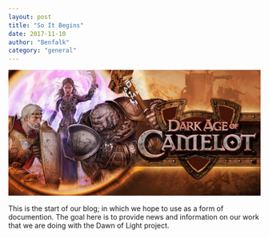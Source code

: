 ```yaml
---
layout: post
title: "So It Begins"
date: 2017-11-10
author: "Benfalk"
category: "general"
---
```

<img src="/assets/img/daoc-header.jpg" />

This is the start of our blog; in which we hope to use as a form of documention.
The goal here is to provide news and information on our work that we are doing
with the Dawn of Light project.
